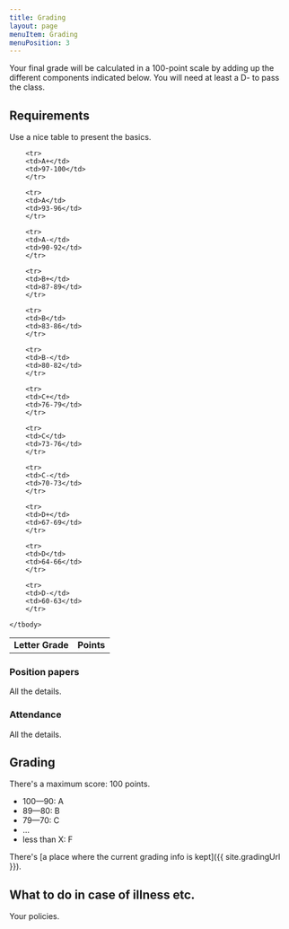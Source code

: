 ```yaml
---
title: Grading
layout: page
menuItem: Grading
menuPosition: 3
---
```


Your final grade will be calculated in a 100-point scale by adding up the different components indicated below. You will need at least a D- to pass the class.

## Requirements

Use a nice table to present the basics.

<table>
	<tbody>	
		<tr>
		<td><b>Letter Grade</b></td>
		<td><b>Points</b></td>
		</tr>

		<tr>
		<td>A+</td>
		<td>97-100</td>
		</tr>

		<tr>
		<td>A</td>
		<td>93-96</td>
		</tr>

		<tr>
		<td>A-</td>
		<td>90-92</td>
		</tr>

		<tr>
		<td>B+</td>
		<td>87-89</td>
		</tr>

		<tr>
		<td>B</td>
		<td>83-86</td>
		</tr>

		<tr>
		<td>B-</td>
		<td>80-82</td>
		</tr>

		<tr>
		<td>C+</td>
		<td>76-79</td>
		</tr>

		<tr>
		<td>C</td>
		<td>73-76</td>
		</tr>

		<tr>
		<td>C-</td>
		<td>70-73</td>
		</tr>

		<tr>
		<td>D+</td>
		<td>67-69</td>
		</tr>

		<tr>
		<td>D</td>
		<td>64-66</td>
		</tr>

		<tr>
		<td>D-</td>
		<td>60-63</td>
		</tr>

	</tbody>
</table>


### Position papers

All the details.


### Attendance

All the details.


## Grading

There's a maximum score: 100 points.

- 100—90: A
- 89—80: B
- 79—70: C
- …
- less than X: F

There's [a place where the current grading info is kept]({{ site.gradingUrl }}).


## What to do in case of illness etc.

Your policies.
